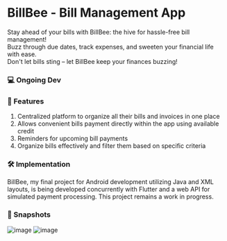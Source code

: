 # BillBee - Bill Management App

Stay ahead of your bills with BillBee: the hive for hassle-free bill management!<br>
Buzz through due dates, track expenses, and sweeten your financial life with ease.<br>
Don't let bills sting – let BillBee keep your finances buzzing!

### 💻 Ongoing Dev

### 🛒 Features

1. Centralized platform to organize all their bills and invoices in one place
2. Allows convenient bills payment directly within the app using available credit
3. Reminders for upcoming bill payments
4. Organize bills effectively and filter them based on specific criteria

### 🛠️ Implementation
BillBee, my final project for Android development utilizing Java and XML layouts, is being developed concurrently with Flutter and a web API for simulated payment processing. This project remains a work in progress.

### 📸 Snapshots
![image](https://github.com/dttncl/bill-management-app/assets/82695034/a48a9caf-ad35-4fc4-854a-8d4545695964)
![image](https://github.com/dttncl/bill-management-app/assets/82695034/7e05691a-daeb-4ce9-a7f1-b24e633c45d6)

